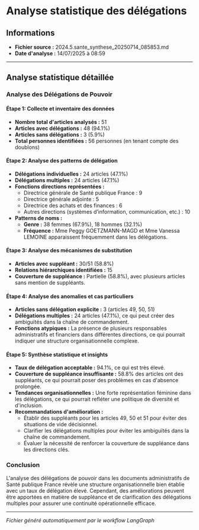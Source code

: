 # Analyse statistique des délégations

## Informations
- **Fichier source :** 2024.5.sante_synthese_20250714_085853.md
- **Date d'analyse :** 14/07/2025 à 08:59

---

## Analyse statistique détaillée

### Analyse des Délégations de Pouvoir

#### Étape 1: Collecte et inventaire des données
- **Nombre total d'articles analysés :** 51
- **Articles avec délégations :** 48 (94.1%)
- **Articles sans délégations :** 3 (5.9%)
- **Total personnes identifiées :** 56 personnes (en tenant compte des doublons)

#### Étape 2: Analyse des patterns de délégation
- **Délégations individuelles :** 24 articles (47.1%)
- **Délégations multiples :** 24 articles (47.1%)
- **Fonctions directions représentées :**
  - Directrice générale de Santé publique France : 9
  - Directrice générale adjointe : 5
  - Directrice des achats et des finances : 6
  - Autres directions (systèmes d’information, communication, etc.) : 10
- **Patterns de noms :**
  - **Genre :** 38 femmes (67.9%), 18 hommes (32.1%)
  - **Fréquence :** Mme Peggy GOETZMANN-MAGD et Mme Vanessa LEMOINE apparaissent fréquemment dans les délégations.

#### Étape 3: Analyse des mécanismes de substitution
- **Articles avec suppléant :** 30/51 (58.8%)
- **Relations hiérarchiques identifiées :** 15
- **Couverture de suppléance :** Partielle (58.8%), avec plusieurs articles sans mention de suppléants.

#### Étape 4: Analyse des anomalies et cas particuliers
- **Articles sans délégation explicite :** 3 (articles 49, 50, 51)
- **Délégations multiples :** 24 articles (47.1%), ce qui peut créer des ambiguïtés dans la chaîne de commandement.
- **Fonctions atypiques :** La présence de plusieurs responsables administratifs et financiers dans différentes directions, ce qui pourrait indiquer une structure organisationnelle complexe.

#### Étape 5: Synthèse statistique et insights
- **Taux de délégation acceptable :** 94.1%, ce qui est très élevé.
- **Couverture de suppléance insuffisante :** 58.8% des articles ont des suppléants, ce qui pourrait poser des problèmes en cas d'absence prolongée.
- **Tendances organisationnelles :** Une forte représentation féminine dans les délégations, ce qui pourrait refléter une politique de diversité et d'inclusion.
- **Recommandations d'amélioration :**
  - Établir des suppléants pour les articles 49, 50 et 51 pour éviter des situations de vide décisionnel.
  - Clarifier les délégations multiples pour éviter les ambiguïtés dans la chaîne de commandement.
  - Évaluer la nécessité de renforcer la couverture de suppléance dans les directions clés.

### Conclusion
L'analyse des délégations de pouvoir dans les documents administratifs de Santé publique France révèle une structure organisationnelle bien établie avec un taux de délégation élevé. Cependant, des améliorations peuvent être apportées en matière de suppléance et de clarification des délégations multiples pour assurer une continuité opérationnelle efficace.

---

*Fichier généré automatiquement par le workflow LangGraph*

